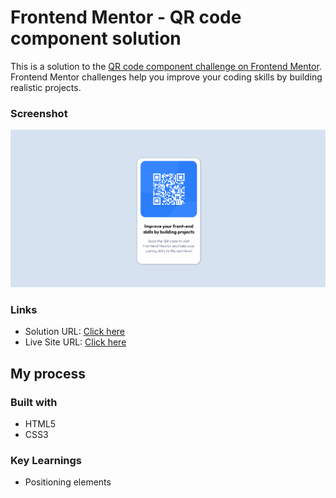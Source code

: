 # Frontend Mentor - QR code component solution

This is a solution to the [QR code component challenge on Frontend Mentor](https://www.frontendmentor.io/challenges/qr-code-component-iux_sIO_H). Frontend Mentor challenges help you improve your coding skills by building realistic projects.


### Screenshot

![](./screenshot.png)

### Links

- Solution URL: [Click here](https://www.frontendmentor.io/solutions/qr-code-component-V8sWbcRYX3)
- Live Site URL: [Click here](https://raven784.github.io/QR-Code/)

## My process

### Built with

- HTML5
- CSS3

### Key Learnings

- Positioning elements
